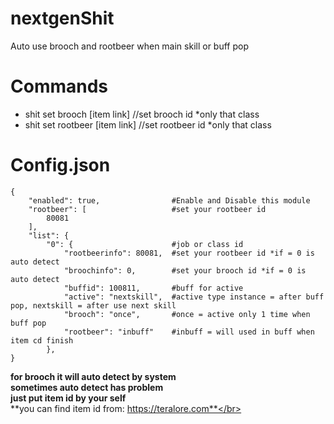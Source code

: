 # nextgenShit
Auto use brooch and rootbeer when main skill or buff pop
# Commands
- shit set brooch [item link]   //set brooch id *only that class
- shit set rootbeer [item link]   //set rootbeer id *only that class

# Config.json
```
{
    "enabled": true,                #Enable and Disable this module
    "rootbeer": [                   #set your rootbeer id
        80081
    ],
    "list": {
        "0": {                      #job or class id
            "rootbeerinfo": 80081,  #set your rootbeer id *if = 0 is auto detect
            "broochinfo": 0,        #set your brooch id *if = 0 is auto detect
            "buffid": 100811,       #buff for active
            "active": "nextskill",  #active type instance = after buff pop, nextskill = after use next skill
            "brooch": "once",       #once = active only 1 time when buff pop
            "rootbeer": "inbuff"    #inbuff = will used in buff when item cd finish
        },
}
```
**for brooch it will auto detect by system**</br>
**sometimes auto detect has problem**</br>
**just put item id by your self**</br>
**you can find item id from: https://teralore.com**</br>
